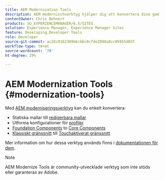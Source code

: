 ```yaml
---
title: AEM Modernization Tools
description: AEM modernischverktyg hjälper dig att konvertera dina gamla AEM-funktioner till den senaste tekniken
contentOwner: Chris Bohnert
products: SG_EXPERIENCEMANAGER/6.5/SITES
solution: Experience Manager, Experience Manager Sites
feature: Developing,Developer Tools
role: Developer
source-git-commit: ac26c0163309b6cb6c0cfde2098a8cc05955d03f
workflow-type: tm+mt
source-wordcount: '78'
ht-degree: 29%

---
```


# AEM Modernization Tools {#modernization-tools}

Med [AEM moderniseringsverktyg](https://opensource.adobe.com/aem-modernize-tools/) kan du enkelt konvertera:

* Statiska mallar till [redigerbara mallar](page-templates-editable.md)
* Utforma konfigurationer för [profiler](page-templates-editable.md)
* [Foundation Components](/help/sites-authoring/default-components-foundation.md) to [Core Components](https://experienceleague.adobe.com/docs/experience-manager-core-components/using/introduction.html)
* [Klassiskt gränssnitt](website.md) till [Touchaktiverat gränssnitt](touch-ui-concepts.md)

Mer information om hur dessa verktyg används finns i [dokumentationen för dem](https://opensource.adobe.com/aem-modernize-tools/).

>[!NOTE]
>
>AEM Modernize Tools är community-utvecklade verktyg som inte stöds eller garanteras av Adobe.

